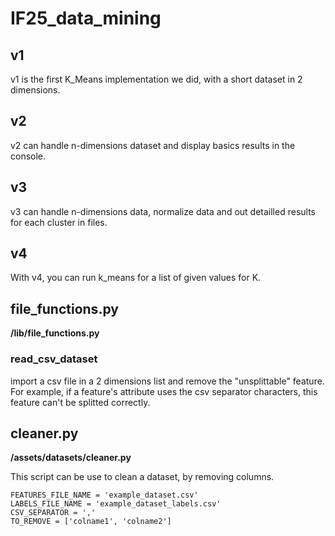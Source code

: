 # IF25_data_mining

## v1

v1 is the first K_Means implementation we did, with a short dataset in 2 dimensions.

## v2

v2 can handle n-dimensions dataset and display basics results in the console.

## v3

v3 can handle n-dimensions data, normalize data and out detailled results for each cluster in files.

## v4

With v4, you can run k_means for a list of given values for K.

## file_functions.py

**/lib/file_functions.py**

### read_csv_dataset

import a csv file in a 2 dimensions list and remove the "unsplittable" feature. For example, if a feature's attribute uses the csv separator characters, this feature can't be splitted correctly.    

## cleaner.py

**/assets/datasets/cleaner.py**

This script can be use to clean a dataset, by removing columns.

```
FEATURES_FILE_NAME = 'example_dataset.csv'
LABELS_FILE_NAME = 'example_dataset_labels.csv'
CSV_SEPARATOR = ','
TO_REMOVE = ['colname1', 'colname2']
```

